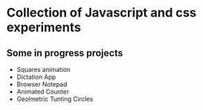 # Collection of Javascript and css experiments

## Some in progress projects

- Squares animation
- Dictation App
- Browser Notepad
- Animated Counter
- Geolmetric Tunting Circles
